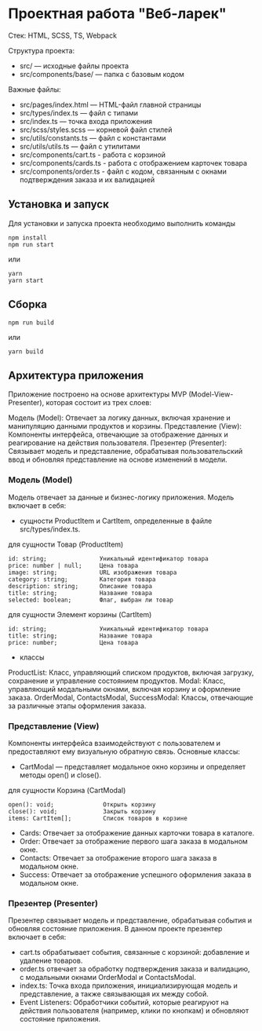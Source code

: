 # Проектная работа "Веб-ларек"

Стек: HTML, SCSS, TS, Webpack

Структура проекта:
- src/ — исходные файлы проекта
- src/components/base/ — папка с базовым кодом

Важные файлы:
- src/pages/index.html — HTML-файл главной страницы
- src/types/index.ts — файл с типами
- src/index.ts — точка входа приложения
- src/scss/styles.scss — корневой файл стилей
- src/utils/constants.ts — файл с константами
- src/utils/utils.ts — файл с утилитами
- src/components/cart.ts - работа с корзиной
- src/components/cards.ts - работа с отображением карточек товара
- src/components/order.ts - файл с кодом, связанным с окнами подтверждения заказа и их валидацией

## Установка и запуск
Для установки и запуска проекта необходимо выполнить команды

```
npm install
npm run start
```

или

```
yarn
yarn start
```
## Сборка

```
npm run build
```

или

```
yarn build
```

## Архитектура приложения
Приложение построено на основе архитектуры MVP (Model-View-Presenter), которая состоит из трех слоев:

Модель (Model): Отвечает за логику данных, включая хранение и манипуляцию данными продуктов и корзины.
Представление (View): Компоненты интерфейса, отвечающие за отображение данных и реагирование на действия пользователя.
Презентер (Presenter): Связывает модель и представление, обрабатывая пользовательский ввод и обновляя представление на основе изменений в модели.

### Модель (Model)

Модель отвечает за данные и бизнес-логику приложения. Модель включает в себя:
- сущности ProductItem и CartItem, определенные в файле src/types/index.ts.

для сущности Товар (ProductItem)
```
id: string;               Уникальный идентификатор товара
price: number | null;     Цена товара
image: string;            URL изображения товара
category: string;         Категория товара
description: string;      Описание товара
title: string;            Название товара
selected: boolean;        Флаг, выбран ли товар
```

для сущности Элемент корзины (CartItem)
```
id: string;               Уникальный идентификатор товара
title: string;            Название товара
price: number;            Цена товара
```

- классы

ProductList: Класс, управляющий списком продуктов, включая загрузку, сохранение и управление состоянием продуктов.
Modal: Класс, управляющий модальными окнами, включая корзину и оформление заказа.
OrderModal, ContactsModal, SuccessModal: Классы, отвечающие за различные этапы оформления заказа.

### Представление (View)
Компоненты интерфейса взаимодействуют с пользователем и предоставляют ему визуальную обратную связь. Основные классы:

- CartModal — представляет модальное окно корзины и определяет методы open() и close().

для сущности Корзина (CartModal)
```
open(): void;              Открыть корзину
close(): void;             Закрыть корзину
items: CartItem[];         Список товаров в корзине
```

- Cards: Отвечает за отображение данных карточки товара в каталоге.
- Order: Отвечает за отображение первого шага заказа в модальном окне.
- Contacts: Отвечает за отображение второго шага заказа в модальном окне.
- Success: Отвечает за отображение успешного оформления заказа в модальном окне.

###  Презентер (Presenter)
Презентер связывает модель и представление, обрабатывая события и обновляя состояние приложения. В данном проекте презентер включает в себя:
- cart.ts обрабатывает события, связанные с корзиной: добавление и удаление товаров.
- order.ts отвечает за обработку подтверждения заказа и валидацию, с модальными окнами OrderModal и ContactsModal.
- index.ts: Точка входа приложения, инициализирующая модель и представление, а также связывающая их между собой. 
- Event Listeners: Обработчики событий, которые реагируют на действия пользователя (например, клики по кнопкам) и обновляют состояние приложения.